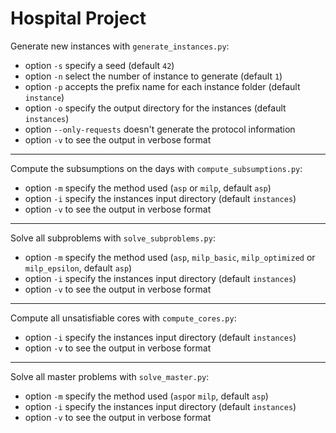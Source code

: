 # Hospital Project

Generate new instances with `generate_instances.py`:
- option `-s` specify a seed (default `42`)
- option `-n` select the number of instance to generate (default `1`)
- option `-p` accepts the prefix name for each instance folder (default `instance`)
- option `-o` specify the output directory for the instances (default `instances`)
- option `--only-requests` doesn't generate the protocol information 
- option `-v` to see the output in verbose format

---

Compute the subsumptions on the days with `compute_subsumptions.py`:
- option `-m` specify the method used (`asp` or `milp`, default `asp`)
- option `-i` specify the instances input directory (default `instances`)
- option `-v` to see the output in verbose format

---

Solve all subproblems with `solve_subproblems.py`:
- option `-m` specify the method used (`asp`, `milp_basic`, `milp_optimized` or `milp_epsilon`, default `asp`)
- option `-i` specify the instances input directory (default `instances`)
- option `-v` to see the output in verbose format

---

Compute all unsatisfiable cores with `compute_cores.py`:
- option `-i` specify the instances input directory (default `instances`)
- option `-v` to see the output in verbose format

---

Solve all master problems with `solve_master.py`:
- option `-m` specify the method used (`asp`or `milp`, default `asp`)
- option `-i` specify the instances input directory (default `instances`)
- option `-v` to see the output in verbose format
